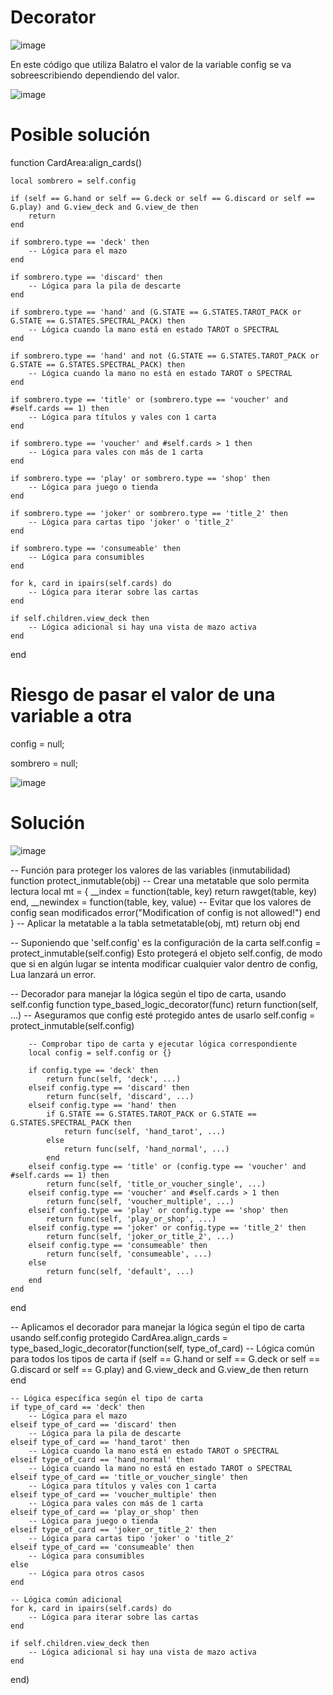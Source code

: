 # Decorator

![image](https://github.com/user-attachments/assets/c58bebc3-7556-4e4a-b356-63eb8960b37f)

En este código que utiliza Balatro el valor de la variable config se va sobreescribiendo dependiendo del valor.


![image](https://github.com/user-attachments/assets/13a8f7f5-eaa4-4d8e-bcfb-be46666ec310)


# Posible solución


function CardArea:align_cards()

    local sombrero = self.config

    if (self == G.hand or self == G.deck or self == G.discard or self == G.play) and G.view_deck and G.view_de then
        return
    end

    if sombrero.type == 'deck' then
        -- Lógica para el mazo
    end

    if sombrero.type == 'discard' then
        -- Lógica para la pila de descarte
    end

    if sombrero.type == 'hand' and (G.STATE == G.STATES.TAROT_PACK or G.STATE == G.STATES.SPECTRAL_PACK) then
        -- Lógica cuando la mano está en estado TAROT o SPECTRAL
    end

    if sombrero.type == 'hand' and not (G.STATE == G.STATES.TAROT_PACK or G.STATE == G.STATES.SPECTRAL_PACK) then
        -- Lógica cuando la mano no está en estado TAROT o SPECTRAL
    end

    if sombrero.type == 'title' or (sombrero.type == 'voucher' and #self.cards == 1) then
        -- Lógica para títulos y vales con 1 carta
    end

    if sombrero.type == 'voucher' and #self.cards > 1 then
        -- Lógica para vales con más de 1 carta
    end

    if sombrero.type == 'play' or sombrero.type == 'shop' then
        -- Lógica para juego o tienda
    end

    if sombrero.type == 'joker' or sombrero.type == 'title_2' then
        -- Lógica para cartas tipo 'joker' o 'title_2'
    end

    if sombrero.type == 'consumeable' then
        -- Lógica para consumibles
    end

    for k, card in ipairs(self.cards) do
        -- Lógica para iterar sobre las cartas
    end

    if self.children.view_deck then
        -- Lógica adicional si hay una vista de mazo activa
    end
end





# Riesgo de pasar el valor de una variable a otra

config = null;

sombrero = null;







![image](https://github.com/user-attachments/assets/468651fa-5b7d-475e-88c7-9fa686c88e75)



# Solución



![image](https://github.com/user-attachments/assets/d07dc35f-d9e9-47a3-86aa-a870b2ec67e9)








-- Función para proteger los valores de las variables (inmutabilidad)
function protect_inmutable(obj)
    -- Crear una metatable que solo permita lectura
    local mt = {
        __index = function(table, key)
            return rawget(table, key)
        end,
        __newindex = function(table, key, value)
            -- Evitar que los valores de config sean modificados
            error("Modification of config is not allowed!")
        end
    }
    -- Aplicar la metatable a la tabla
    setmetatable(obj, mt)
    return obj
end



-- Suponiendo que 'self.config' es la configuración de la carta
self.config = protect_inmutable(self.config)
Esto protegerá el objeto self.config, de modo que si en algún lugar se intenta modificar cualquier valor dentro de config, Lua lanzará un error.




-- Decorador para manejar la lógica según el tipo de carta, usando self.config
function type_based_logic_decorator(func)
    return function(self, ...)
        -- Aseguramos que config esté protegido antes de usarlo
        self.config = protect_inmutable(self.config)

        -- Comprobar tipo de carta y ejecutar lógica correspondiente
        local config = self.config or {}

        if config.type == 'deck' then
            return func(self, 'deck', ...)
        elseif config.type == 'discard' then
            return func(self, 'discard', ...)
        elseif config.type == 'hand' then
            if G.STATE == G.STATES.TAROT_PACK or G.STATE == G.STATES.SPECTRAL_PACK then
                return func(self, 'hand_tarot', ...)
            else
                return func(self, 'hand_normal', ...)
            end
        elseif config.type == 'title' or (config.type == 'voucher' and #self.cards == 1) then
            return func(self, 'title_or_voucher_single', ...)
        elseif config.type == 'voucher' and #self.cards > 1 then
            return func(self, 'voucher_multiple', ...)
        elseif config.type == 'play' or config.type == 'shop' then
            return func(self, 'play_or_shop', ...)
        elseif config.type == 'joker' or config.type == 'title_2' then
            return func(self, 'joker_or_title_2', ...)
        elseif config.type == 'consumeable' then
            return func(self, 'consumeable', ...)
        else
            return func(self, 'default', ...)
        end
    end
end


-- Aplicamos el decorador para manejar la lógica según el tipo de carta usando self.config protegido
CardArea.align_cards = type_based_logic_decorator(function(self, type_of_card)
    -- Lógica común para todos los tipos de carta
    if (self == G.hand or self == G.deck or self == G.discard or self == G.play) and G.view_deck and G.view_de then
        return
    end

    -- Lógica específica según el tipo de carta
    if type_of_card == 'deck' then
        -- Lógica para el mazo
    elseif type_of_card == 'discard' then
        -- Lógica para la pila de descarte
    elseif type_of_card == 'hand_tarot' then
        -- Lógica cuando la mano está en estado TAROT o SPECTRAL
    elseif type_of_card == 'hand_normal' then
        -- Lógica cuando la mano no está en estado TAROT o SPECTRAL
    elseif type_of_card == 'title_or_voucher_single' then
        -- Lógica para títulos y vales con 1 carta
    elseif type_of_card == 'voucher_multiple' then
        -- Lógica para vales con más de 1 carta
    elseif type_of_card == 'play_or_shop' then
        -- Lógica para juego o tienda
    elseif type_of_card == 'joker_or_title_2' then
        -- Lógica para cartas tipo 'joker' o 'title_2'
    elseif type_of_card == 'consumeable' then
        -- Lógica para consumibles
    else
        -- Lógica para otros casos
    end

    -- Lógica común adicional
    for k, card in ipairs(self.cards) do
        -- Lógica para iterar sobre las cartas
    end

    if self.children.view_deck then
        -- Lógica adicional si hay una vista de mazo activa
    end
end)










